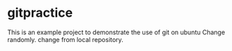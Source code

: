 # gitpractice
This is an example project to demonstrate the use of git on ubuntu
Change randomly.
change from local repository.

